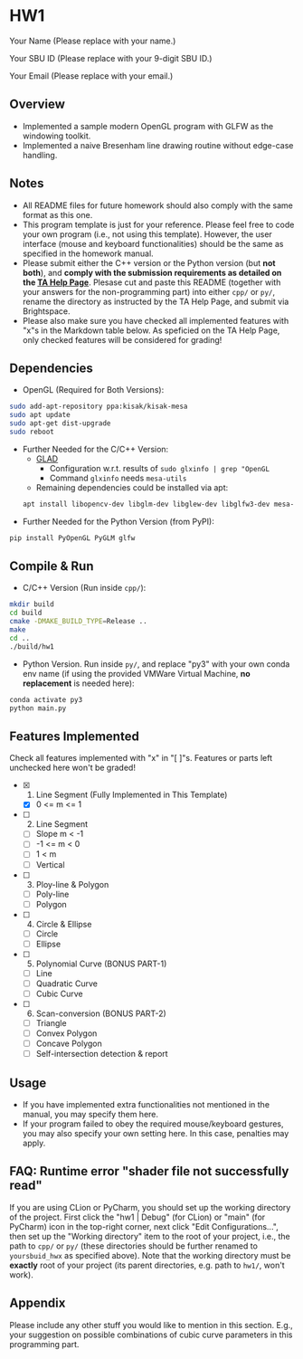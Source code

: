 # HW1

Your Name (Please replace with your name.)

Your SBU ID (Please replace with your 9-digit SBU ID.)

Your Email (Please replace with your email.)

## Overview

- Implemented a sample modern OpenGL program with GLFW as the windowing toolkit. 
- Implemented a naive Bresenham line drawing routine without edge-case handling. 

## Notes

- All README files for future homework should also comply with the same format as this one. 
- This program template is just for your reference. Please feel free to code your own program (i.e., not using this template). However, the user interface (mouse and keyboard functionalities) should be the same as specified in the homework manual. 
- Please submit either the C++ version or the Python version (but **not both**), and **comply with the submission requirements as detailed on the [TA Help Page](https://www3.cs.stonybrook.edu/~xihan1/courses/cse528/ta_help_page.html)**. Plesase cut and paste this README (together with your answers for the non-programming part) into either `cpp/` or `py/`, rename the directory as instructed by the TA Help Page, and submit via Brightspace. 
- Please also make sure you have checked all implemented features with "x"s in the Markdown table below. As speficied on the TA Help Page, only checked features will be considered for grading!

## Dependencies

- OpenGL (Required for Both Versions):
```bash
sudo add-apt-repository ppa:kisak/kisak-mesa
sudo apt update
sudo apt-get dist-upgrade
sudo reboot
```
- Further Needed for the C/C++ Version: 
  - [GLAD](https://glad.dav1d.de/)
    - Configuration w.r.t. results of `sudo glxinfo | grep "OpenGL`
    - Command `glxinfo` needs `mesa-utils`
  - Remaining dependencies could be installed via apt:
  ```bash
  apt install libopencv-dev libglm-dev libglew-dev libglfw3-dev mesa-utils libx11-dev libxi-dev libxrandr-dev
  ```
- Further Needed for the Python Version (from PyPI):
```bash
pip install PyOpenGL PyGLM glfw
```

## Compile & Run

- C/C++ Version (Run inside `cpp/`): 
```bash
mkdir build
cd build
cmake -DMAKE_BUILD_TYPE=Release ..
make 
cd ..
./build/hw1
```
- Python Version. Run inside `py/`, and replace "py3" with your own conda env name (if using the provided VMWare Virtual Machine, **no replacement** is needed here):
```bash
conda activate py3
python main.py
```

## Features Implemented

Check all features implemented with "x" in "[ ]"s. 
Features or parts left unchecked here won't be graded! 

- [x] 1. Line Segment (Fully Implemented in This Template)
  - [x] 0 <= m <= 1
- [ ] 2. Line Segment
  - [ ] Slope m < -1
  - [ ] -1 <= m < 0
  - [ ] 1 < m
  - [ ] Vertical
- [ ] 3. Ploy-line & Polygon
  - [ ] Poly-line
  - [ ] Polygon
- [ ] 4. Circle & Ellipse
  - [ ] Circle
  - [ ] Ellipse
- [ ] 5. Polynomial Curve (BONUS PART-1)
  - [ ] Line
  - [ ] Quadratic Curve
  - [ ] Cubic Curve
- [ ] 6. Scan-conversion (BONUS PART-2)
  - [ ] Triangle
  - [ ] Convex Polygon
  - [ ] Concave Polygon
  - [ ] Self-intersection detection & report

## Usage

- If you have implemented extra functionalities not mentioned in the manual,
  you may specify them here.
- If your program failed to obey the required mouse/keyboard gestures,
  you may also specify your own setting here.
  In this case, penalties may apply.

## FAQ: Runtime error "shader file not successfully read"

If you are using CLion or PyCharm, you should set up the working directory of the project.
First click the "hw1 | Debug" (for CLion) or "main" (for PyCharm) icon in the top-right corner, 
next click "Edit Configurations...", 
then set up the "Working directory" item to the root of your project, 
i.e., the path to `cpp/` or `py/`
(these directories should be further renamed to `yoursbuid_hwx` as specified above). 
Note that the working directory must be **exactly** root of your project 
(its parent directories, e.g. path to `hw1/`, won't work). 

## Appendix

Please include any other stuff you would like to mention in this section.
E.g., your suggestion on possible combinations of cubic curve parameters in this programming part. 
